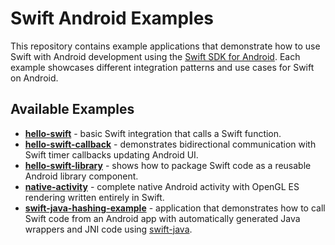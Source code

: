 # Swift Android Examples

This repository contains example applications that demonstrate how to use Swift with Android development using the [Swift SDK for Android](https://swift.org/install). Each example showcases different integration patterns and use cases for Swift on Android.

## Available Examples

- **[hello-swift](hello-swift/)** - basic Swift integration that calls a Swift function.
- **[hello-swift-callback](hello-swift-callback/)** - demonstrates bidirectional communication with Swift timer callbacks updating Android UI.
- **[hello-swift-library](hello-swift-library/)** - shows how to package Swift code as a reusable Android library component.
- **[native-activity](native-activity/)** - complete native Android activity with OpenGL ES rendering written entirely in Swift.
- **[swift-java-hashing-example](swift-java-hashing-example/)** - application that demonstrates how to call Swift code from an Android app with automatically generated Java wrappers and JNI code using [swift-java](https://github.com/swiftlang/swift-java).
